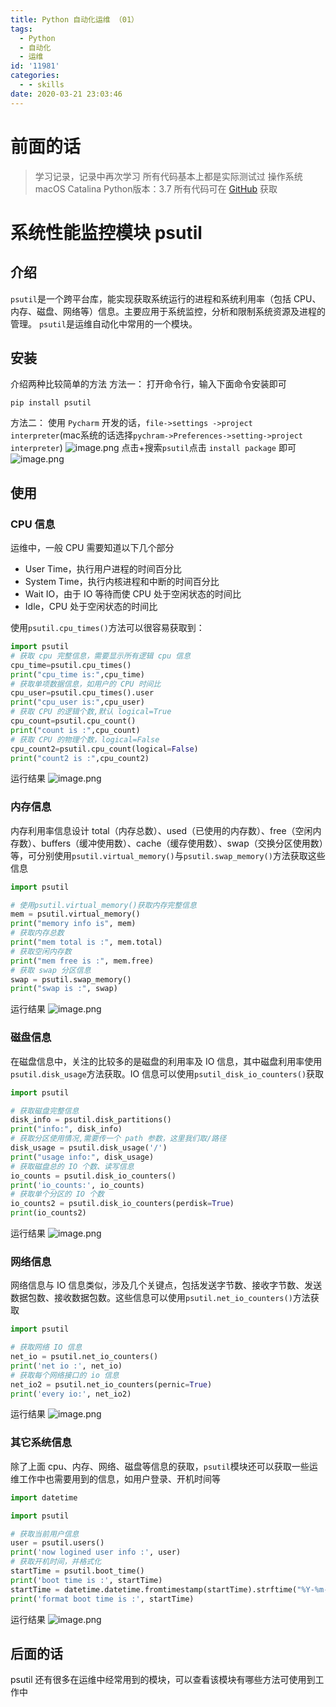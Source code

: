 ```yaml
---
title: Python 自动化运维 （01）
tags:
  - Python
  - 自动化
  - 运维
id: '11981'
categories:
  - - skills
date: 2020-03-21 23:03:46
---
```


# 前面的话

> 学习记录，记录中再次学习 所有代码基本上都是实际测试过 操作系统 macOS Catalina Python版本：3.7 所有代码可在 [GitHub](https://github.com/Swq1227/devops "GitHub") 获取
<!--more-->
# 系统性能监控模块 psutil

## 介绍

`psutil`是一个跨平台库，能实现获取系统运行的进程和系统利用率（包括 CPU、内存、磁盘、网络等）信息。主要应用于系统监控，分析和限制系统资源及进程的管理。 `psutil`是运维自动化中常用的一个模块。

## 安装

介绍两种比较简单的方法 方法一： 打开命令行，输入下面命令安装即可

```
pip install psutil
```

方法二： 使用 `Pycharm` 开发的话，`file->settings ->project interpreter`(mac系统的话选择`pychram->Preferences->setting->project interpreter`) ![image.png](https://i.loli.net/2020/03/21/jdZpi2DcIxMWvUq.png) 点击+搜索`psutil`点击 `install package` 即可 ![image.png](https://i.loli.net/2020/03/21/y9bg2odzqHBcawj.png)

## 使用

### CPU 信息

运维中，一般 CPU 需要知道以下几个部分

*   User Time，执行用户进程的时间百分比
*   System Time，执行内核进程和中断的时间百分比
*   Wait IO，由于 IO 等待而使 CPU 处于空闲状态的时间比
*   Idle，CPU 处于空闲状态的时间比

使用`psutil.cpu_times()`方法可以很容易获取到：

```python
import psutil
# 获取 cpu 完整信息，需要显示所有逻辑 cpu 信息
cpu_time=psutil.cpu_times()
print("cpu_time is:",cpu_time)
# 获取单项数据信息，如用户的 CPU 时间比
cpu_user=psutil.cpu_times().user
print("cpu_user is:",cpu_user)
# 获取 CPU 的逻辑个数,默认 logical=True
cpu_count=psutil.cpu_count()
print("count is :",cpu_count)
# 获取 CPU 的物理个数，logical=False
cpu_count2=psutil.cpu_count(logical=False)
print("count2 is :",cpu_count2)
```

运行结果 ![image.png](https://i.loli.net/2020/03/21/ZtUsnVqJRvhaB85.png)

### 内存信息

内存利用率信息设计 total（内存总数）、used（已使用的内存数）、free（空闲内存数）、buffers（缓冲使用数）、cache（缓存使用数）、swap（交换分区使用数）等，可分别使用`psutil.virtual_memory()`与`psutil.swap_memory()`方法获取这些信息

```python
import psutil

# 使用psutil.virtual_memory()获取内存完整信息
mem = psutil.virtual_memory()
print("memory info is", mem)
# 获取内存总数
print("mem total is :", mem.total)
# 获取空闲内存数
print("mem free is :", mem.free)
# 获取 swap 分区信息
swap = psutil.swap_memory()
print("swap is :", swap)

```

运行结果 ![image.png](https://i.loli.net/2020/03/21/nwSDsphkHWCQTdy.png)

### 磁盘信息

在磁盘信息中，关注的比较多的是磁盘的利用率及 IO 信息，其中磁盘利用率使用`psutil.disk_usage`方法获取。IO 信息可以使用`psutil_disk_io_counters()`获取

```python
import psutil

# 获取磁盘完整信息
disk_info = psutil.disk_partitions()
print("info:", disk_info)
# 获取分区使用情况,需要传一个 path 参数，这里我们取/路径
disk_usage = psutil.disk_usage('/')
print("usage info:", disk_usage)
# 获取磁盘总的 IO 个数、读写信息
io_counts = psutil.disk_io_counters()
print('io_counts:', io_counts)
# 获取单个分区的 IO 个数
io_counts2 = psutil.disk_io_counters(perdisk=True)
print(io_counts2)

```

运行结果 ![image.png](https://i.loli.net/2020/03/21/EmSM7bhaHunYOqr.png)

### 网络信息

网络信息与 IO 信息类似，涉及几个关键点，包括发送字节数、接收字节数、发送数据包数、接收数据包数。这些信息可以使用`psutil.net_io_counters()`方法获取

```python
import psutil

# 获取网络 IO 信息
net_io = psutil.net_io_counters()
print('net io :', net_io)
# 获取每个网络接口的 io 信息
net_io2 = psutil.net_io_counters(pernic=True)
print('every io:', net_io2)

```

运行结果 ![image.png](https://i.loli.net/2020/03/21/4OkmrvhIfe5ysuD.png)

### 其它系统信息

除了上面 cpu、内存、网络、磁盘等信息的获取，`psutil`模块还可以获取一些运维工作中也需要用到的信息，如用户登录、开机时间等

```python
import datetime

import psutil

# 获取当前用户信息
user = psutil.users()
print('now logined user info :', user)
# 获取开机时间，并格式化
startTime = psutil.boot_time()
print('boot time is :', startTime)
startTime = datetime.datetime.fromtimestamp(startTime).strftime("%Y-%m-%d")
print('format boot time is :', startTime)

```

运行结果 ![image.png](https://i.loli.net/2020/03/21/hvG5inmCfgcTaOl.png)

## 后面的话

psutil 还有很多在运维中经常用到的模块，可以查看该模块有哪些方法可使用到工作中